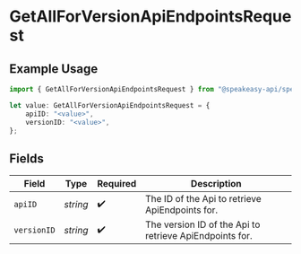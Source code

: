 # GetAllForVersionApiEndpointsRequest

## Example Usage

```typescript
import { GetAllForVersionApiEndpointsRequest } from "@speakeasy-api/speakeasy-client-sdk-typescript/sdk/models/operations";

let value: GetAllForVersionApiEndpointsRequest = {
    apiID: "<value>",
    versionID: "<value>",
};
```

## Fields

| Field                                                   | Type                                                    | Required                                                | Description                                             |
| ------------------------------------------------------- | ------------------------------------------------------- | ------------------------------------------------------- | ------------------------------------------------------- |
| `apiID`                                                 | *string*                                                | :heavy_check_mark:                                      | The ID of the Api to retrieve ApiEndpoints for.         |
| `versionID`                                             | *string*                                                | :heavy_check_mark:                                      | The version ID of the Api to retrieve ApiEndpoints for. |